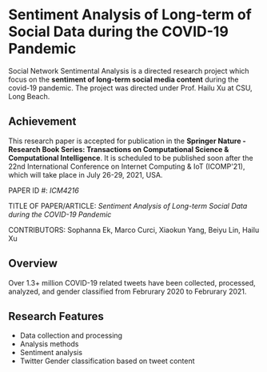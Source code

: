 # Sentiment Analysis of Long-term of Social Data during the COVID-19 Pandemic

Social Network Sentimental Analysis is a directed research project which focus on the **sentiment of long-term social media content** during the covid-19 pandemic. The project was directed under Prof. Hailu Xu at CSU, Long Beach.

## Achievement
This research paper is accepted for publication in the **Springer Nature - Research Book Series: Transactions on Computational Science & Computational Intelligence**. It is scheduled to be published soon after the 22nd International Conference on Internet Computing & IoT (ICOMP'21), which will take place in July 26-29, 2021, USA.


PAPER ID #: *ICM4216*

TITLE OF PAPER/ARTICLE: *Sentiment Analysis of Long-term Social Data during the COVID-19 Pandemic*

CONTRIBUTORS: Sophanna Ek, Marco Curci, Xiaokun Yang, Beiyu Lin, Hailu Xu

## Overview
Over 1.3+ million COVID-19 related tweets have been collected, processed, analyzed, and gender classified from Februrary 2020 to Februrary 2021.

## Research Features

* Data collection and processing
* Analysis methods
* Sentiment analysis
* Twitter Gender classification based on tweet content